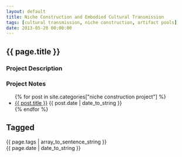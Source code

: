 ```yaml
---
layout: default
title: Niche Construction and Embodied Cultural Transmission
tags: [cultural transmission, niche construction, artifact pools]
date: 2013-05-28 00:00:00
---
```


## {{ page.title }} ##



<div id="home">
<h3>Project Description</h3>
</div>








<div id="home">
<h3>Project Notes</h3>
</div>

<ul class="posts">
{% for post in site.categories["niche construction project"] %}
         <li><a href="{{ post.url }}">{{ post.title }}</a>  <span class="index_publish_date">{{ post.date | date_to_string }}</span></li>
{% endfor %}
</ul>





Tagged
------
<div class="taglist">
{{ page.tags | array_to_sentence_string }}
</div>


<div class="project_publish_date">
{{ page.date | date_to_string }}
</div>



















